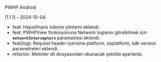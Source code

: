 PWHP
Android

[1.1.1] - 2024-10-04

- feat: Hepsifinans ödeme yöntemi eklendi.
- feat: PWHPView fonksiyonuna Network loglarını görebilmek için **`networkInterceptors`** parametresi eklendi.
- feat(log): Request header içerisine platform, osplatform, sdk version parametreleri eklendi.
- refactor: Metinler dil dosyasından okunacak şekilde ayarlandı.